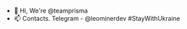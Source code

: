 - 👋 Hi, We're @teamprisma
- 📫 Contacts. Telegram - @leominerdev
#StayWithUkraine
<!---
teamprisma/teamprisma is a ✨ special ✨ repository because its `README.md` (this file) appears on your GitHub profile.
You can click the Preview link to take a look at your changes.
--->
